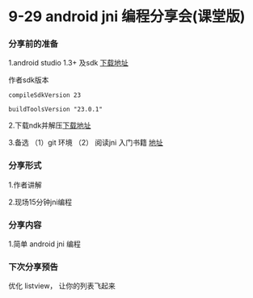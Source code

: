 # 9-29 android jni 编程分享会(课堂版)

### 分享前的准备

1.android studio 1.3+ 及sdk   [下载地址](https://developer.android.com/tools/studio/index.html)

   作者sdk版本   

    compileSdkVersion 23

    buildToolsVersion "23.0.1"

2.下载ndk并解压[下载地址](https://developer.android.com/ndk/downloads/index.html)

3.备选 （1）git 环境 （2） 阅读jni 入门书籍 [地址](https://github.com/klob/NDKShare/blob/master/book/jni.pdf)


### 分享形式

1.作者讲解

2.现场15分钟jni编程


### 分享内容

1.简单 android jni 编程

### 下次分享预告

优化 listview， 让你的列表飞起来


